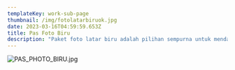 ```yaml
---
templateKey: work-sub-page
thumbnail: /img/fotolatarbiruok.jpg
date: 2023-03-16T04:59:59.653Z
title: Pas Foto Biru
description: "Paket foto latar biru adalah pilihan sempurna untuk mendapatkan potret profesional yang simpel namun tetap elegan. Dengan latar biru yang menawan, foto kamu akan tampak lebih fokus, bersih, dan penuh ekspresi."
---
```

![PAS_PHOTO_BIRU.jpg](/img/PAS_PHOTO_BIRU.jpg)



